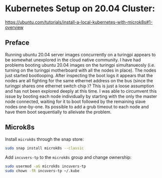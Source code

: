 # Kubernetes Setup on 20.04 Cluster:
https://ubuntu.com/tutorials/install-a-local-kubernetes-with-microk8s#1-overview

## Preface
Running ubuntu 20.04 server images concurrently on a turingpi appears to be somewhat unexplored in the cloud native community. I have had problems booting ubuntu 20.04 images on the turingpi simultanueosly (i.e. turning on the turingpi motherboard with all the nodes in place). The nodes just started bootlooping. After inspecting the boot logs it appears that the nodes are all fighting for the same ethernet address on the bus (since the turingpi shares one ethernet switch chip )? This is just a loose assumption and has not been explored deeply at this time. I was able to circumvent this issue by booting each node individually by starting with the only the master node connected, waiting for it to boot followed by the remaining slave nodes one-by-one. Its possible to add a grub timeout to each node and have them boot sequentially to alleivate the problem.

## Microk8s

Install `microk8s` through the snap store:
```bash
sudo snap install microk8s --classic
```

Add `incuvers-tp` to the `microk8s` group and change ownership:
```bash
sudo usermod -aG microk8s incuvers-tp
sudo chown -fR incuvers-tp ~/.kube
```

